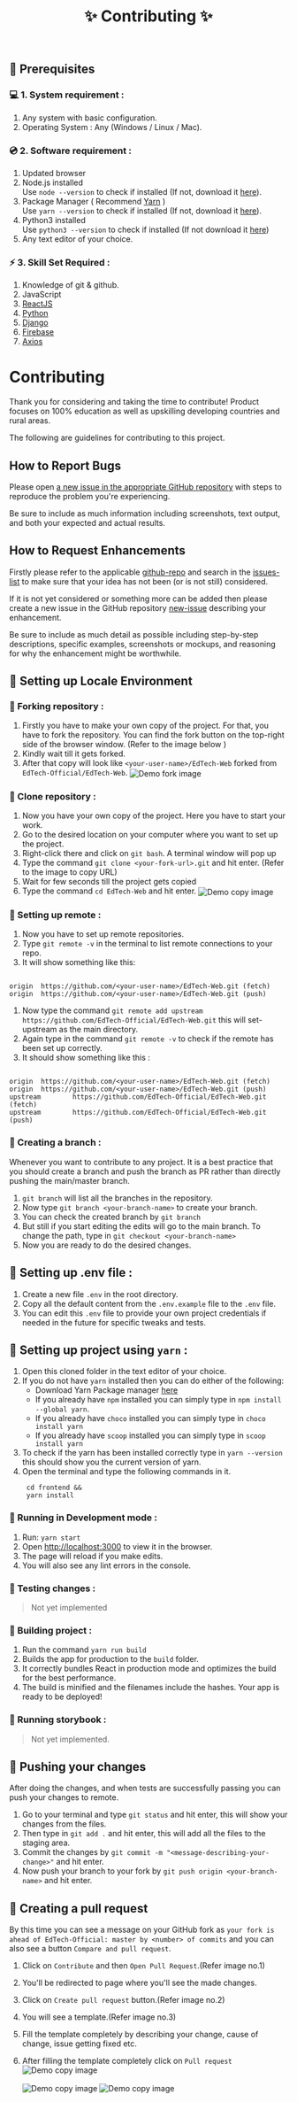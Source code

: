<h1 align="center">
    ✨ Contributing ✨
</h1>

<br/>

## 📌 Prerequisites

### 💻 1. System requirement :

1. Any system with basic configuration.
2. Operating System : Any (Windows / Linux / Mac).

### 💿 2. Software requirement :

1. Updated browser
2. Node.js installed \
  Use `node --version` to check if installed (If not, download it [here](https://nodejs.org/en/download/)).
3. Package Manager ( Recommend [Yarn](https://classic.yarnpkg.com/en/) )\
 Use `yarn --version` to check if installed (If not, download it [here](https://classic.yarnpkg.com/en/docs/install)).
4. Python3 installed\
   Use `python3 --version` to check if installed (If not download it [here](https://www.python.org/downloads/))
5. Any text editor of your choice.

### ⚡ 3. Skill Set Required :

1. Knowledge of git & github.
2. JavaScript
3. [ReactJS](https://reactjs.org/)
4. [Python](https://docs.python.org/3/)
5. [Django](https://docs.djangoproject.com/en/3.2/)
6. [Firebase](https://firebase.google.com/docs/build)
7. [Axios](https://axios-http.com/docs/intro)


# Contributing

Thank you for considering and taking the time to contribute! Product focuses on 100% education as well as upskilling developing countries and rural areas.

The following are guidelines for contributing to this project.

## How to Report Bugs

Please open [a new issue in the appropriate GitHub repository][new-issue] with steps to reproduce the problem you're experiencing.

Be sure to include as much information including screenshots, text output, and both your expected and actual results.

## How to Request Enhancements

Firstly please refer to the applicable [github-repo] and search in the [issues-list] to make sure that your idea has not been (or is not still) considered.

If it is not yet considered or something more can be added then please create a new issue in the GitHub repository [new-issue] describing your enhancement.

Be sure to include as much detail as possible including step-by-step descriptions, specific examples, screenshots or mockups, and reasoning for why the enhancement might be worthwhile.

## 📌 Setting up Locale Environment

### 🚩 Forking repository :

1. Firstly you have to make your own copy of the project. For that, you have to fork the repository. You can find the fork button on the top-right side of the browser window. (Refer to the image below )
2. Kindly wait till it gets forked.
3. After that copy will look like `<your-user-name>/EdTech-Web` forked from `EdTech-Official/EdTech-Web`.
   <img src="https://i.imgur.com/5gEx3Fu.jpg" alt="Demo fork image" align="center"/>

### 🚩 Clone repository :

1. Now you have your own copy of the project. Here you have to start your work.
2. Go to the desired location on your computer where you want to set up the project.
3. Right-click there and click on `git bash`. A terminal window will pop up
4. Type the command `git clone <your-fork-url>.git` and hit enter. (Refer to the image to copy URL)
5. Wait for few seconds till the project gets copied
6. Type the command `cd EdTech-Web` and hit enter.
   <img src="https://i.imgur.com/WIcywBN.jpg" alt="Demo copy image" align="center"/>

### 🚩 Setting up remote :

1. Now you have to set up remote repositories.
2. Type `git remote -v` in the terminal to list remote connections to your repo.
3. It will show something like this:

```console

origin  https://github.com/<your-user-name>/EdTech-Web.git (fetch)
origin  https://github.com/<your-user-name>/EdTech-Web.git (push)

```

1. Now type the command `git remote add upstream https://github.com/EdTech-Official/EdTech-Web.git` this will set-upstream as the main directory.
2. Again type in the command `git remote -v` to check if the remote has been set up correctly.
3. It should show something like this :

```console

origin  https://github.com/<your-user-name>/EdTech-Web.git (fetch)
origin  https://github.com/<your-user-name>/EdTech-Web.git (push)
upstream        https://github.com/EdTech-Official/EdTech-Web.git (fetch)
upstream        https://github.com/EdTech-Official/EdTech-Web.git (push)

```

### 🚩 Creating a branch :

Whenever you want to contribute to any project. It is a best practice that you should create a branch and push the branch as PR rather than directly pushing the main/master branch.

1. `git branch` will list all the branches in the repository.
2. Now type `git branch <your-branch-name>` to create your branch.
3. You can check the created branch by `git branch`
4. But still if you start editing the edits will go to the main branch. To change the path, type in `git checkout <your-branch-name>`
5. Now you are ready to do the desired changes.

## 📌 Setting up .env file :

1. Create a new file `.env` in the root directory.
2. Copy all the default content from the `.env.example` file to the `.env` file.
3. You can edit this `.env` file to provide your own project credentials if needed in the future for specific tweaks and tests.

## 📌 Setting up project using `yarn` :

1. Open this cloned folder in the text editor of your choice.
2. If you do not have `yarn` installed then you can do either of the following:
   - Download Yarn Package manager [here](https://classic.yarnpkg.com/en/docs/install)
   - If you already have `npm` installed you can simply type in `npm install --global yarn`.
   - If you already have `choco` installed you can simply type in `choco install yarn`
   - If you already have `scoop` installed you can simply type in `scoop install yarn`
3. To check if the yarn has been installed correctly type in `yarn --version` this should show you the current version of yarn.
4. Open the terminal and type the following commands in it.
   ```
    cd frontend &&
    yarn install 
   ```

### 🚩 Running in Development mode :

1. Run: `yarn start`
2. Open [http://localhost:3000](http://localhost:3000) to view it in the browser.
3. The page will reload if you make edits.
4. You will also see any lint errors in the console.

### 🚩 Testing changes :

> Not yet implemented
<!-- 1. After doing changes type `npm test`. This launches the test runner in the interactive watch mode.
2. See the section about [running tests](https://facebook.github.io/create-react-app/docs/running-tests) for more information. -->

### 🚩 Building project :

1. Run the command `yarn run build`
2. Builds the app for production to the `build` folder.
3. It correctly bundles React in production mode and optimizes the build for the best performance.
4. The build is minified and the filenames include the hashes.
   Your app is ready to be deployed!

### 🚩 Running storybook :

> Not yet implemented.
<!-- 1. Run the command `npm run storybook`
2. wait on `localhost:6000`
3. write stories for the component in the `stories` folder under the `src` folder. -->

## 📌 Pushing your changes

After doing the changes, and when tests are successfully passing you can push your changes to remote.

1. Go to your terminal and type `git status` and hit enter, this will show your changes from the files.
2. Then type in `git add .` and hit enter, this will add all the files to the staging area.
3. Commit the changes by `git commit -m "<message-describing-your-change>"` and hit enter.
4. Now push your branch to your fork by `git push origin <your-branch-name>` and hit enter.

## 📌 Creating a pull request

By this time you can see a message on your GitHub fork as `your fork is ahead of EdTech-Official: master by <number> of commits` and you can also see a button `Compare and pull request`.

1. Click on `Contribute` and then `Open Pull Request`.(Refer image no.1)
2. You'll be redirected to page where you'll see the made changes.
3. Click on `Create pull request` button.(Refer image no.2)
4. You will see a template.(Refer image no.3)
5. Fill the template completely by describing your change, cause of change, issue getting fixed etc.
6. After filling the template completely click on `Pull request`
   <img src="https://i.imgur.com/u4bp0m7.jpg" alt="Demo copy image" align="center"/>

   <img src="https://i.imgur.com/1FD1Rwg.jpg" alt="Demo copy image" align="center"/>

   <img src="https://i.imgur.com/KDZ8GMi.jpg" alt="Demo copy image" align="center"/>

[new-issue]: https://github.com/EdTech-Official/EdTech-Web/issues/new
[github-repo]: https://github.com/EdTech-Official/EdTech-Web
[issues-list]: https://github.com/EdTech-Official/EdTech-Web/issues
